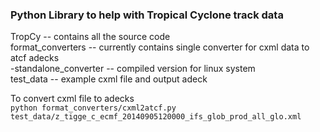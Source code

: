 ### Python Library to help with Tropical Cyclone track data

TropCy -- contains all the source code  
format_converters -- currently contains single converter for cxml data to atcf adecks  
    -standalone_converter  -- compiled version for linux system  
test_data  -- example cxml file and output adeck  

To convert cxml file to adecks  
`python format_converters/cxml2atcf.py test_data/z_tigge_c_ecmf_20140905120000_ifs_glob_prod_all_glo.xml`


 
